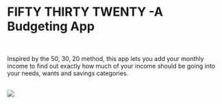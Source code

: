 <p align="center">
</p>

<h1>FIFTY THIRTY TWENTY -A Budgeting App</h1>
<br>
<p> Inspired by the 50, 30, 20 method, this app lets you add your monthly income to find out exactly how much of your income should be going into your needs, wants and savings categories. </p><br />

<img src="https://i.imgur.com/F8LSujF.png">





